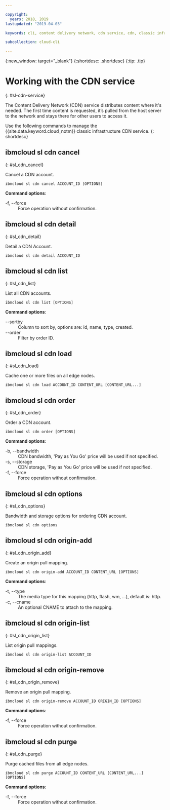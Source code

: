 ```yaml
---

copyright:
  years: 2018, 2019
lastupdated: "2019-04-03"

keywords: cli, content delivery network, cdn service, cdn, classic infrastructure, ibmcloud sl cdn

subcollection: cloud-cli

---
```


{:new_window: target="_blank"}
{:shortdesc: .shortdesc}
{:tip: .tip}

# Working with the CDN service
{: #sl-cdn-service}

The Content Delivery Network (CDN) service distributes content where it's needed. The first time content is requested, it’s pulled from the host server to the network and stays there for other users to access it.

Use the following commands to manage the {{site.data.keyword.cloud_notm}} classic infrastructure CDN service.
{: shortdesc}

## ibmcloud sl cdn cancel
{: #sl_cdn_cancel}

Cancel a CDN account.
```
ibmcloud sl cdn cancel ACCOUNT_ID [OPTIONS]
```

<strong>Command options</strong>:
<dl>
<dt>-f, --force</dt>
<dd>Force operation without confirmation.</dd>
</dl>

## ibmcloud sl cdn detail
{: #sl_cdn_detail}

Detail a CDN Account.
```
ibmcloud sl cdn detail ACCOUNT_ID
```

## ibmcloud sl cdn list
{: #sl_cdn_list}

List all CDN accounts.
```
ibmcloud sl cdn list [OPTIONS]
```

<strong>Command options</strong>:
<dl>
<dt>--sortby</dt>
<dd>Column to sort by, options are: id, name, type, created.</dd>
<dt>--order</dt>
<dd>Filter by order ID.</dd>
</dl>

## ibmcloud sl cdn load
{: #sl_cdn_load}

Cache one or more files on all edge nodes.
```
ibmcloud sl cdn load ACCOUNT_ID CONTENT_URL [CONTENT_URL...]
```

## ibmcloud sl cdn order
{: #sl_cdn_order}

Order a CDN account.
```
ibmcloud sl cdn order [OPTIONS]
```

<strong>Command options</strong>:
<dl>
<dt>-b, --bandwidth</dt>
<dd>CDN bandwidth, 'Pay as You Go' price will be used if not specified.</dd>
<dt>-s, --storage</dt>
<dd>CDN storage, 'Pay as You Go' price will be used if not specified.</dd>
<dt>-f, --force</dt>
<dd>Force operation without confirmation.</dd>
</dl>

## ibmcloud sl cdn options
{: #sl_cdn_options}

Bandwidth and storage options for ordering CDN account.
```
ibmcloud sl cdn options
```

## ibmcloud sl cdn origin-add
{: #sl_cdn_origin_add}

Create an origin pull mapping.
```
ibmcloud sl cdn origin-add ACCOUNT_ID CONTENT_URL [OPTIONS]
```

<strong>Command options</strong>:
<dl>
<dt>-t, --type</dt>
<dd>The media type for this mapping (http, flash, wm, ...), default is: http.</dd>
<dt>-c, --cname</dt>
<dd>An optional CNAME to attach to the mapping.</dd>
</dl>

## ibmcloud sl cdn origin-list
{: #sl_cdn_origin_list}

List origin pull mappings.
```
ibmcloud sl cdn origin-list ACCOUNT_ID
```

## ibmcloud sl cdn origin-remove
{: #sl_cdn_origin_remove}

Remove an origin pull mapping.
```
ibmcloud sl cdn origin-remove ACCOUNT_ID ORIGIN_ID [OPTIONS]
```

<strong>Command options</strong>:
<dl>
<dt>-f, --force</dt>
<dd>Force operation without confirmation.</dd>
</dl>

## ibmcloud sl cdn purge
{: #sl_cdn_purge}

Purge cached files from all edge nodes.
```
ibmcloud sl cdn purge ACCOUNT_ID CONTENT_URL [CONTENT_URL...] [OPTIONS]
```

<strong>Command options</strong>:
<dl>
<dt>-f, --force</dt>
<dd>Force operation without confirmation.</dd>
</dl>
